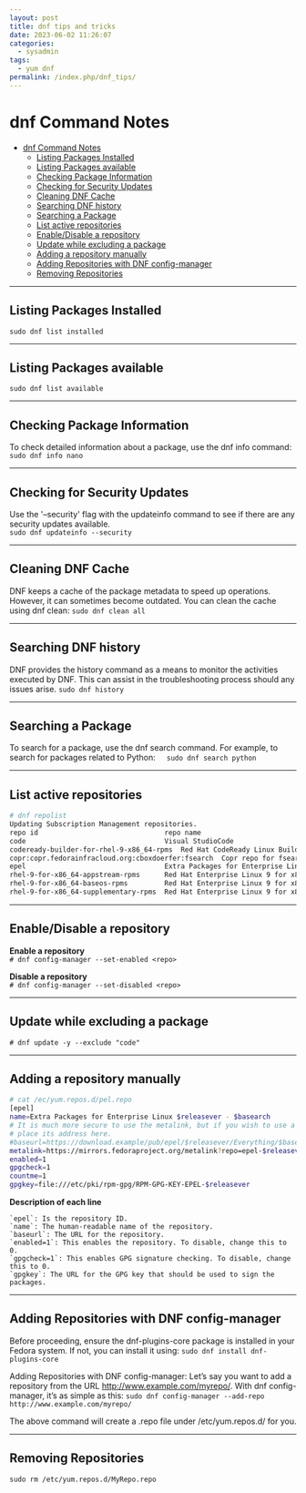 ```yaml
---
layout: post
title: dnf tips and tricks
date: 2023-06-02 11:26:07
categories:
  - sysadmin
tags:
  - yum dnf
permalink: /index.php/dnf_tips/
---
```


# dnf Command Notes

- [dnf Command Notes](#dnf-command-notes)
  - [Listing Packages Installed](#listing-packages-installed)
  - [Listing Packages available](#listing-packages-available)
  - [Checking Package Information](#checking-package-information)
  - [Checking for Security Updates](#checking-for-security-updates)
  - [Cleaning DNF Cache](#cleaning-dnf-cache)
  - [Searching DNF history](#searching-dnf-history)
  - [Searching a Package](#searching-a-package)
  - [List active repositories](#list-active-repositories)
  - [Enable/Disable a repository](#enabledisable-a-repository)
  - [Update while excluding a package](#update-while-excluding-a-package)
  - [Adding a repository manually](#adding-a-repository-manually)
  - [Adding Repositories with DNF config-manager](#adding-repositories-with-dnf-config-manager)
  - [Removing Repositories](#removing-repositories)

* * *

## Listing Packages Installed
`sudo dnf list installed`


---
## Listing Packages available
`sudo dnf list available`


---
## Checking Package Information
To check detailed information about a package, use the dnf info command:
`sudo dnf info nano`


---
## Checking for Security Updates
Use the '–security' flag with the updateinfo command to see if there are any security updates available.   
`sudo dnf updateinfo --security`



---
## Cleaning DNF Cache
DNF keeps a cache of the package metadata to speed up operations. However, it can sometimes become outdated. You can clean the cache using dnf clean:
`sudo dnf clean all`


---
## Searching DNF history
DNF provides the history command as a means to monitor the activities executed by DNF. This can assist in the troubleshooting process should any issues arise.
`sudo dnf history`


---
## Searching a Package
To search for a package, use the dnf search command. For example, to search for packages related to Python:    
`sudo dnf search python`



---
## List active repositories
```bash
# dnf repolist
Updating Subscription Management repositories.
repo id                               repo name
code                                  Visual StudioCode
codeready-builder-for-rhel-9-x86_64-rpms  Red Hat CodeReady Linux Builder for RHEL 9 x86_64 (RPMs)
copr:copr.fedorainfracloud.org:cboxdoerfer:fsearch  Copr repo for fsearch owned by cboxdoerfer
epel                                  Extra Packages for Enterprise Linux 9 - x86_64
rhel-9-for-x86_64-appstream-rpms      Red Hat Enterprise Linux 9 for x86_64 - AppStream (RPMs)
rhel-9-for-x86_64-baseos-rpms         Red Hat Enterprise Linux 9 for x86_64 - BaseOS (RPMs)
rhel-9-for-x86_64-supplementary-rpms  Red Hat Enterprise Linux 9 for x86_64 - Supplementary (RPMs)
```

---
## Enable/Disable a repository

**Enable a repository**   
`# dnf config-manager --set-enabled <repo>`

**Disable a repository**    
`# dnf config-manager --set-disabled <repo>`


---
## Update while excluding a package
`# dnf update -y --exclude "code"`


---
## Adding a repository manually
```bash
# cat /ec/yum.repos.d/pel.repo 
[epel]
name=Extra Packages for Enterprise Linux $releasever - $basearch
# It is much more secure to use the metalink, but if you wish to use a local mirror
# place its address here.
#baseurl=https://download.example/pub/epel/$releasever/Everything/$basearch/
metalink=https://mirrors.fedoraproject.org/metalink?repo=epel-$releasever&arch=$basearch&infra=$infra&content=$contentdir
enabled=1
gpgcheck=1
countme=1
gpgkey=file:///etc/pki/rpm-gpg/RPM-GPG-KEY-EPEL-$releasever
```

**Description of each line**
```
`epel`: Is the repository ID.   
`name`: The human-readable name of the repository.   
`baseurl`: The URL for the repository.   
`enabled=1`: This enables the repository. To disable, change this to 0.   
`gpgcheck=1`: This enables GPG signature checking. To disable, change this to 0.   
`gpgkey`: The URL for the GPG key that should be used to sign the packages. 
```



---
## Adding Repositories with DNF config-manager
Before proceeding, ensure the dnf-plugins-core package is installed in your Fedora system. If not, you can install it using:
`sudo dnf install dnf-plugins-core`

Adding Repositories with DNF config-manager: Let’s say you want to add a repository from the URL http://www.example.com/myrepo/. With dnf config-manager, it’s as simple as this:
`sudo dnf config-manager --add-repo http://www.example.com/myrepo/`

The above command will create a .repo file under /etc/yum.repos.d/ for you.


---
## Removing Repositories
`sudo rm /etc/yum.repos.d/MyRepo.repo`



